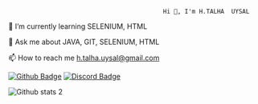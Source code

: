                                                Hi 👋, I'm H.TALHA  UYSAL

🌱 I’m currently learning SELENIUM, HTML

💬 Ask me about JAVA, GIT, SELENIUM, HTML

📫 How to reach me h.talha.uysal@gmail.com

[![Github Badge](https://img.shields.io/badge/-Github-000?style=quare&labelColor=000&logo=Github&logoColor=white&link=link)](https://github.com/HTU16)
[![Discord Badge](https://img.shields.io/badge/-Discord-5865F2?style=flat-quare&labelColor=5865F2&logo=discord&logoColor=white&link=link)](https://discord.com/channels/@me)



![Github stats 2](https://github-readme-stats.vercel.app/api?username=HTU16&show_icons=true&theme=radical)

<!---
HTU16/HTU16 is a ✨ special ✨ repository because its `README.md` (this file) appears on your GitHub profile.
You can click the Preview link to take a look at your changes.
--->


